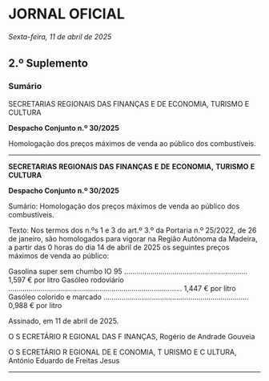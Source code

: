 # JORNAL OFICIAL

###### Sexta-feira, 11 de abril de 2025

## **2.º Suplemento**

### **Sumário**

SECRETARIAS REGIONAIS DAS FINANÇAS E DE ECONOMIA,
TURISMO E CULTURA

**Despacho Conjunto n.º 30/2025**

Homologação dos preços máximos de venda ao público dos combustíveis.




---

**SECRETARIAS** **REGIONAIS** **DAS** **FINANÇAS** **E** **DE** **ECONOMIA,** **TURISMO** **E** **CULTURA**


**Despacho Conjunto n.º 30/2025**


Sumário:
Homologação dos preços máximos de venda ao público dos combustíveis.

Texto:
Nos termos dos n.ºs 1 e 3 do art.º 3.º da Portaria n.º 25/2022, de 26 de janeiro, são homologados para vigorar na Região
Autónoma da Madeira, a partir das 0 horas do dia 14 de abril de 2025 os seguintes preços máximos de venda ao público:


Gasolina super sem chumbo IO 95 ............................................................. 1,597 € por litro
Gasóleo rodoviário ...................................................................................... 1,447 € por litro
Gasóleo colorido e marcado ........................................................................ 0,988 € por litro


Assinado, em 11 de abril de 2025.


O S ECRETÁRIO R EGIONAL DAS F INANÇAS, Rogério de Andrade Gouveia


O S ECRETÁRIO R EGIONAL DE E CONOMIA, T URISMO E C ULTURA, António Eduardo de Freitas Jesus




---
